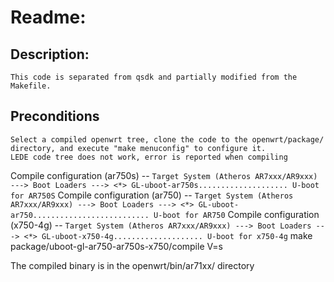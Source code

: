 Readme:
==
Description:
--
```
This code is separated from qsdk and partially modified from the Makefile.
```
Preconditions
--
```
Select a compiled openwrt tree, clone the code to the openwrt/package/
directory, and execute "make menuconfig" to configure it.
LEDE code tree does not work, error is reported when compiling
```
Compile configuration (ar750s)
	--
	```
	Target System (Atheros AR7xxx/AR9xxx) --->
	Boot Loaders --->
	     <*> GL-uboot-ar750s.................... U-boot for AR750S
		 ```
		 Compile configuration (ar750)
	--
	```
	Target System (Atheros AR7xxx/AR9xxx) --->
	Boot Loaders --->
	     <*> GL-uboot-ar750.......................... U-boot for AR750
		 ```
		 Compile configuration (x750-4g)
	--
	```
	Target System (Atheros AR7xxx/AR9xxx) --->
	Boot Loaders --->
	     <*> GL-uboot-x750-4g.................... U-boot for x750-4g
		 ```
make package/uboot-gl-ar750-ar750s-x750/compile V=s

The compiled binary is in the openwrt/bin/ar71xx/ directory
